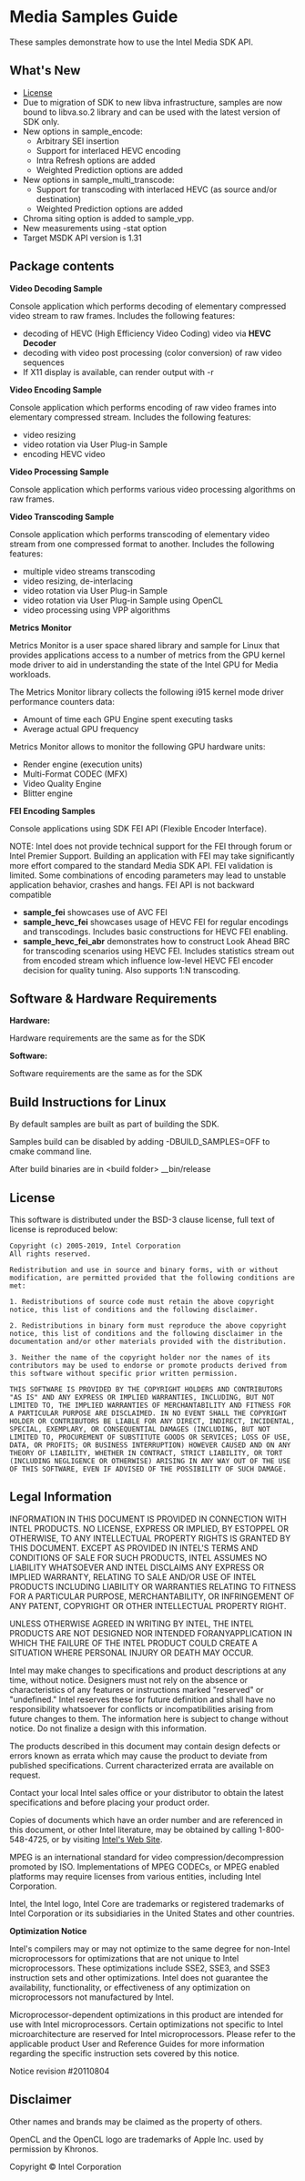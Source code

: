 # Media Samples Guide

These samples demonstrate how to use the Intel Media SDK API.


## What's New

  * [License](#license)
  * Due to migration of SDK to new libva infrastructure, samples are now bound to libva.so.2 library and can be used with the latest version of SDK only.
  * New options in sample_encode:
    *  Arbitrary SEI insertion
    *  Support for interlaced HEVC encoding
    *  Intra Refresh options are added
    *  Weighted Prediction options are added
  * New options in sample_multi_transcode:
    * Support for transcoding with interlaced HEVC (as source and/or destination)
    * Weighted Prediction options are added
  * Chroma siting option is added to sample_vpp.
  * New measurements using -stat option
  * Target MSDK API version is 1.31


## Package contents



**Video Decoding Sample**

Console application which performs decoding of elementary compressed video stream to raw frames. Includes the following features:

  *   decoding of HEVC \(High Efficiency Video Coding\) video via **HEVC Decoder**
  *   decoding with video post processing \(color conversion\) of raw video sequences
  *   If X11 display is available, can render output with -r 

**Video Encoding Sample**

Console application which performs encoding of raw video frames into elementary compressed stream. Includes the following features:

  * video resizing
  * video rotation via User Plug-in Sample
  * encoding HEVC video


**Video Processing Sample**

Console application which performs various video processing algorithms on raw frames.

**Video Transcoding Sample**

Console application which performs transcoding of elementary video stream from one compressed format to another. Includes the following features:

  * multiple video streams transcoding
  * video resizing, de-interlacing
  * video rotation via User Plug-in Sample
  * video rotation via User Plug-in Sample using OpenCL
  * video processing using VPP algorithms


**Metrics Monitor**

Metrics Monitor is a user space shared library and sample for Linux that provides applications access to a number of metrics from the GPU kernel mode driver to aid in understanding the state of the Intel GPU for Media workloads.

The Metrics Monitor library collects the following i915 kernel mode driver performance counters data:

  * Amount of time each GPU Engine spent executing tasks
  * Average actual GPU frequency

Metrics Monitor allows to monitor the following GPU hardware units:

  * Render engine (execution units)
  * Multi-Format CODEC (MFX)
  * Video Quality Engine
  * Blitter engine

**FEI Encoding Samples**

Console applications using SDK FEI API \(Flexible Encoder Interface\).

NOTE: Intel does not provide technical support for the FEI through forum or Intel Premier Support.  Building an application with FEI may take significantly more effort compared to the standard Media SDK API.  FEI validation is limited. Some combinations of encoding parameters may lead to unstable application behavior, crashes and hangs.  FEI API is not backward compatible

  *  **sample\_fei** showcases use of AVC FEI
  *  **sample\_hevc\_fei** showcases usage of HEVC FEI for regular encodings and transcodings. Includes basic constructions for HEVC FEI enabling.
  *  **sample\_hevc\_fei\_abr** demonstrates how to construct Look Ahead BRC for transcoding scenarios using HEVC FEI. Includes statistics stream out from encoded stream which influence low-level HEVC FEI encoder decision for quality tuning. Also supports 1:N transcoding.




## Software & Hardware Requirements


**Hardware:**

Hardware requirements are the same as for the SDK


**Software:**

Software requirements are the same as for the SDK



## Build Instructions for Linux


By default samples are built as part of building the SDK.

Samples build can be disabled by adding -DBUILD_SAMPLES=OFF to cmake command line.

 
After build binaries are in \<build folder\> \__bin/release



## License


This software is distributed under the BSD-3 clause license, full text of license is reproduced below:

```
Copyright (c) 2005-2019, Intel Corporation
All rights reserved.

Redistribution and use in source and binary forms, with or without modification, are permitted provided that the following conditions are met:

1. Redistributions of source code must retain the above copyright notice, this list of conditions and the following disclaimer.

2. Redistributions in binary form must reproduce the above copyright notice, this list of conditions and the following disclaimer in the documentation and/or other materials provided with the distribution.

3. Neither the name of the copyright holder nor the names of its contributors may be used to endorse or promote products derived from this software without specific prior written permission.

THIS SOFTWARE IS PROVIDED BY THE COPYRIGHT HOLDERS AND CONTRIBUTORS "AS IS" AND ANY EXPRESS OR IMPLIED WARRANTIES, INCLUDING, BUT NOT LIMITED TO, THE IMPLIED WARRANTIES OF MERCHANTABILITY AND FITNESS FOR A PARTICULAR PURPOSE ARE DISCLAIMED. IN NO EVENT SHALL THE COPYRIGHT HOLDER OR CONTRIBUTORS BE LIABLE FOR ANY DIRECT, INDIRECT, INCIDENTAL, SPECIAL, EXEMPLARY, OR CONSEQUENTIAL DAMAGES (INCLUDING, BUT NOT LIMITED TO, PROCUREMENT OF SUBSTITUTE GOODS OR SERVICES; LOSS OF USE, DATA, OR PROFITS; OR BUSINESS INTERRUPTION) HOWEVER CAUSED AND ON ANY THEORY OF LIABILITY, WHETHER IN CONTRACT, STRICT LIABILITY, OR TORT (INCLUDING NEGLIGENCE OR OTHERWISE) ARISING IN ANY WAY OUT OF THE USE OF THIS SOFTWARE, EVEN IF ADVISED OF THE POSSIBILITY OF SUCH DAMAGE.
```

## Legal Information


INFORMATION IN THIS DOCUMENT IS PROVIDED IN CONNECTION WITH INTEL PRODUCTS. NO LICENSE, EXPRESS OR IMPLIED, BY ESTOPPEL OR OTHERWISE, TO ANY INTELLECTUAL PROPERTY RIGHTS IS GRANTED BY THIS DOCUMENT. EXCEPT AS PROVIDED IN INTEL'S TERMS AND CONDITIONS OF SALE FOR SUCH PRODUCTS, INTEL ASSUMES NO LIABILITY WHATSOEVER AND INTEL DISCLAIMS ANY EXPRESS OR IMPLIED WARRANTY, RELATING TO SALE AND/OR USE OF INTEL PRODUCTS INCLUDING LIABILITY OR WARRANTIES RELATING TO FITNESS FOR A PARTICULAR PURPOSE, MERCHANTABILITY, OR INFRINGEMENT OF ANY PATENT, COPYRIGHT OR OTHER INTELLECTUAL PROPERTY RIGHT.

UNLESS OTHERWISE AGREED IN WRITING BY INTEL, THE INTEL PRODUCTS ARE NOT DESIGNED NOR INTENDED FORANYAPPLICATION IN WHICH THE FAILURE OF THE INTEL PRODUCT COULD CREATE A SITUATION WHERE PERSONAL INJURY OR DEATH MAY OCCUR.

Intel may make changes to specifications and product descriptions at any time, without notice. Designers must not rely on the absence or characteristics of any features or instructions marked "reserved" or "undefined." Intel reserves these for future definition and shall have no responsibility whatsoever for conflicts or incompatibilities arising from future changes to them. The information here is subject to change without notice. Do not finalize a design with this information.

The products described in this document may contain design defects or errors known as errata which may cause the product to deviate from published specifications. Current characterized errata are available on request.

Contact your local Intel sales office or your distributor to obtain the latest specifications and before placing your product order.

Copies of documents which have an order number and are referenced in this document, or other Intel literature, may be obtained by calling 1-800-548-4725, or by visiting [Intel's Web Site](http://www.intel.com/).

MPEG is an international standard for video compression/decompression promoted by ISO. Implementations of MPEG CODECs, or MPEG enabled platforms may require licenses from various entities, including Intel Corporation.

Intel, the Intel logo, Intel Core are trademarks or registered trademarks of Intel Corporation or its subsidiaries in the United States and other countries.

**Optimization Notice**

Intel's compilers may or may not optimize to the same degree for non-Intel microprocessors for optimizations that are not unique to Intel microprocessors. These optimizations include SSE2, SSE3, and SSE3 instruction sets and other optimizations. Intel does not guarantee the availability, functionality, or effectiveness of any optimization on microprocessors not manufactured by Intel.

Microprocessor-dependent optimizations in this product are intended for use with Intel microprocessors. Certain optimizations not specific to Intel microarchitecture are reserved for Intel microprocessors. Please refer to the applicable product User and Reference Guides for more information regarding the specific instruction sets covered by this notice.

Notice revision \#20110804



##  Disclaimer

Other names and brands may be claimed as the property of others.

OpenCL and the OpenCL logo are trademarks of Apple Inc. used by permission by Khronos.

Copyright © Intel Corporation
